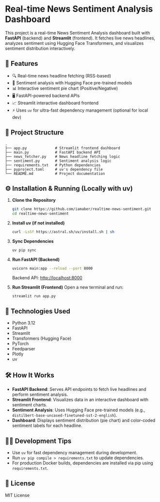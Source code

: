 # Real-time News Sentiment Analysis Dashboard

This project is a real-time News Sentiment Analysis dashboard built with **FastAPI** (backend) and **Streamlit** (frontend). It fetches live news headlines, analyzes sentiment using Hugging Face Transformers, and visualizes sentiment distribution interactively.

## 🚀 Features

- 🔍 Real-time news headline fetching (RSS-based)
- 🤖 Sentiment analysis with Hugging Face pre-trained models
- 📊 Interactive sentiment pie chart (Positive/Negative)
- 🖥️ FastAPI-powered backend APIs
- 📈 Streamlit interactive dashboard frontend
- ⚡ Uses `uv` for ultra-fast dependency management (optional for local dev)

## 📂 Project Structure

```
.
├── app.py             # Streamlit frontend dashboard
├── main.py            # FastAPI backend API
├── news_fetcher.py    # News headline fetching logic
├── sentiment.py       # Sentiment analysis logic
├── requirements.txt   # Python dependencies
├── pyproject.toml     # uv's dependency file
└── README.md          # Project documentation
```

## ⚙️ Installation & Running (Locally with uv)

1. **Clone the Repository**
    ```bash
    git clone https://github.com/iamaber/realtime-news-sentiment.git
    cd realtime-news-sentiment
    ```

2. **Install uv (if not installed)**
    ```bash
    curl -LsSf https://astral.sh/uv/install.sh | sh
    ```

3. **Sync Dependencies**
    ```bash
    uv pip sync
    ```

4. **Run FastAPI (Backend)**
    ```bash
    uvicorn main:app --reload --port 8000
    ```
    Backend API: [http://localhost:8000](http://localhost:8000)

5. **Run Streamlit (Frontend)**
    Open a new terminal and run:
    ```bash
    streamlit run app.py
    ```

## 📝 Technologies Used

- Python 3.12
- FastAPI
- Streamlit
- Transformers (Hugging Face)
- PyTorch
- Feedparser
- Plotly
- uv

## 🛠 How It Works

- **FastAPI Backend**: Serves API endpoints to fetch live headlines and perform sentiment analysis.
- **Streamlit Frontend**: Visualizes data in an interactive dashboard with sentiment charts.
- **Sentiment Analysis**: Uses Hugging Face pre-trained models (e.g., `distilbert-base-uncased-finetuned-sst-2-english`).
- **Dashboard**: Displays sentiment distribution (pie chart) and color-coded sentiment labels for each headline.

## 🧑‍💻 Development Tips

- Use `uv` for fast dependency management during development.
- Run `uv pip compile > requirements.txt` to update dependencies.
- For production Docker builds, dependencies are installed via pip using `requirements.txt`.

## 📝 License

MIT License

